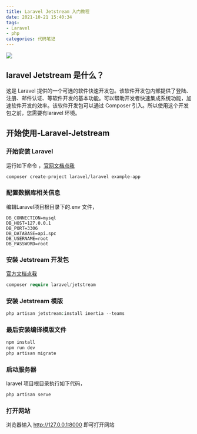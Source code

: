 ```yaml
---
title: Laravel Jetstream 入门教程
date: 2021-10-21 15:40:34
tags:
- Laravel
- php
categories: 代码笔记
---
```


![](https://img-blog.csdnimg.cn/b09aafdd250a4c568197d5d11f78745a.png?x-oss-process=image/watermark,type_ZHJvaWRzYW5zZmFsbGJhY2s,shadow_50,text_Q1NETiBA5bCP5p6rdmlw,size_20,color_FFFFFF,t_70,g_se,x_16)

## laravel Jetstream 是什么？

这是 Laravel 提供的一个可选的软件快速开发包。该软件开发包内部提供了登陆、注册、邮件认证、等软件开发的基本功能。可以帮助开发者快速集成系统功能，加速软件开发的效率。该软件开发包可以通过 Composer 引入。所以使用这个开发包之前，您需要有laravel 环境。

<!-- more -->

## 开始使用-Laravel-Jetstream


###  开始安装 Laravel
运行如下命令 ，[官网文档点我](https://laravel.com/docs/8.x#installation-via-composer)
```php
composer create-project laravel/laravel example-app
```

### 配置数据库相关信息
编辑Laravel项目根目录下的.env 文件，

```env
DB_CONNECTION=mysql
DB_HOST=127.0.0.1
DB_PORT=3306
DB_DATABASE=api.spc
DB_USERNAME=root
DB_PASSWORD=root
```

### 安装 Jetstream 开发包	
[官方文档点我](https://jetstream.laravel.com/2.x/installation.html#installing-jetstream)
```php
composer require laravel/jetstream
```

### 安装 Jetstream 模版 
```php
php artisan jetstream:install inertia --teams
```

### 最后安装编译模版文件
```php
npm install
npm run dev
php artisan migrate
```

### 启动服务器
laravel 项目根目录执行如下代码，
```bash
php artisan serve
```
### 打开网站
浏览器输入 http://127.0.0.1:8000 即可打开网站